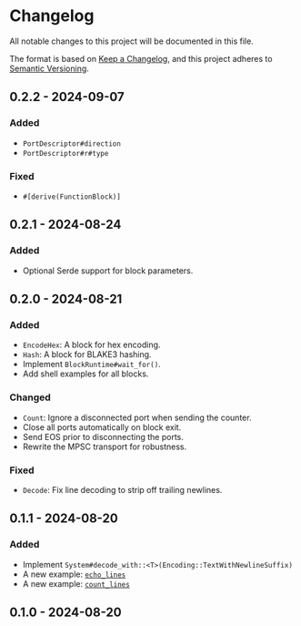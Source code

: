 # Changelog

All notable changes to this project will be documented in this file.

The format is based on [Keep a Changelog](https://keepachangelog.com/en/1.0.0/),
and this project adheres to [Semantic Versioning](https://semver.org/spec/v2.0.0.html).

## 0.2.2 - 2024-09-07
### Added
- `PortDescriptor#direction`
- `PortDescriptor#r#type`
### Fixed
- `#[derive(FunctionBlock)]`

## 0.2.1 - 2024-08-24
### Added
- Optional Serde support for block parameters.

## 0.2.0 - 2024-08-21
### Added
- `EncodeHex`: A block for hex encoding.
- `Hash`: A block for BLAKE3 hashing.
- Implement `BlockRuntime#wait_for()`.
- Add shell examples for all blocks.
### Changed
- `Count`: Ignore a disconnected port when sending the counter.
- Close all ports automatically on block exit.
- Send EOS prior to disconnecting the ports.
- Rewrite the MPSC transport for robustness.
### Fixed
- `Decode`: Fix line decoding to strip off trailing newlines.

## 0.1.1 - 2024-08-20
### Added
- Implement `System#decode_with::<T>(Encoding::TextWithNewlineSuffix)`
- A new example: [`echo_lines`](lib/protoflow/examples/echo_lines)
- A new example: [`count_lines`](lib/protoflow/examples/count_lines)

## 0.1.0 - 2024-08-20
